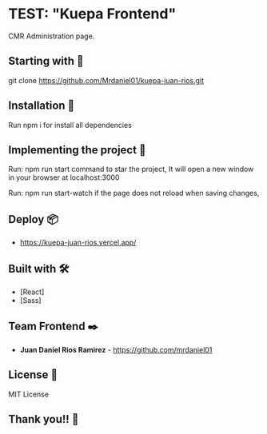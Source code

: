 # TEST: "Kuepa Frontend"

CMR Administration page.

## Starting with 🚀

git clone https://github.com/Mrdaniel01/kuepa-juan-rios.git

## Installation 🔧

Run npm i for install all dependencies

## Implementing the project 🔧

Run: npm run start command to star the project, It will open a new window in your browser at localhost:3000

Run: npm run start-watch if the page does not reload when saving changes,

## Deploy 📦

* https://kuepa-juan-rios.vercel.app/

## Built with 🛠️

* [React]
* [Sass]

## Team Frontend ✒️

* **Juan Daniel Rios Ramirez** - <https://github.com/mrdaniel01>

## License 📄

MIT License

## Thank you!! 🎁

